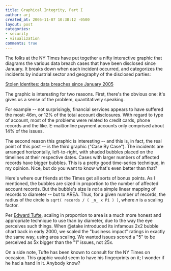 ```yaml
---
title: Graphical Integrity, Part I
author: arj
created_at: 2005-11-07 10:38:12 -0500
layout: post
categories: 
- security
- visualization
comments: true
---
```


The folks at the NY Times have put together a nifty interactive graphic that diagrams the various data breach cases that have been disclosed since January. It breaks down when each incident occurred, and categorizes the incidents by industrial sector and geography of the disclosed parties:

[Stolen Identites: data breaches since January 2005](http://www.nytimes.com/packages/html/business/20051002_IDTHEFT_GRAPHIC/index.html)

The graphic is interesting for two reasons. First, there's the obvious one: it's gives us a sense of the problem, quantitatively speaking.

For example -- not surprisingly, financial services appears to have suffered the most: 46m, or 12% of the total account disclosures. With regard to type of account, most of the problems were related to credit cards, phone records and the like. E-mail/online payment accounts only comprised about 14% of the issues.

The second reason this graphic is interesting -- and this is, in fact, the real point of this post -- is the third graphic ("Case By Case"). The incidents are arranged horizontally, left-to-right, with shaded bubbles placed on the timelines at their respective dates. Cases with larger numbers of affected records have bigger bubbles. This is a pretty good time-series technique, in my opinion. Nice, but do you want to know what's even better than that?

Here's where our friends at the Times get all sorts of bonus points. As I mentioned, the bubbles are sized in proportion to the number of affected account records. But the bubble's size is _not_ a simple linear mapping of records to diameter -- but to AREA. Thus, for a given number of records, the radius of the circle is `sqrt( records / ( _n_ x Pi ) )`, where _n_ is a scaling factor. 

Per [Edward Tufte](http://www.edwardtufte.com), scaling in proportion to area is a much more honest and appropriate technique to use than by diameter, due to the way the eye perceives such things. When @stake introduced its infamous 2x2 bubble chart back in early 2000, we scaled the "business impact" ratings in exactly the same way, using area scaling. We wanted issues scored a "5" to be perceived as 5x bigger than the "1" issues, not 25x. 

On a side note, Tufte has been known to consult for the NY Times on occasion. This graphic would seem to have his fingerprints on it; I wonder if he had a hand in it. Anybody know?
